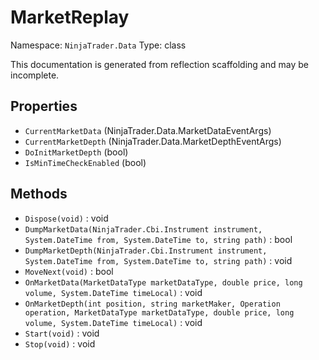 # MarketReplay

Namespace: `NinjaTrader.Data`
Type: class

This documentation is generated from reflection scaffolding and may be incomplete.

## Properties
- `CurrentMarketData` (NinjaTrader.Data.MarketDataEventArgs)
- `CurrentMarketDepth` (NinjaTrader.Data.MarketDepthEventArgs)
- `DoInitMarketDepth` (bool)
- `IsMinTimeCheckEnabled` (bool)

## Methods
- `Dispose(void)` : void
- `DumpMarketData(NinjaTrader.Cbi.Instrument instrument, System.DateTime from, System.DateTime to, string path)` : bool
- `DumpMarketDepth(NinjaTrader.Cbi.Instrument instrument, System.DateTime from, System.DateTime to, string path)` : void
- `MoveNext(void)` : bool
- `OnMarketData(MarketDataType marketDataType, double price, long volume, System.DateTime timeLocal)` : void
- `OnMarketDepth(int position, string marketMaker, Operation operation, MarketDataType marketDataType, double price, long volume, System.DateTime timeLocal)` : void
- `Start(void)` : void
- `Stop(void)` : void
